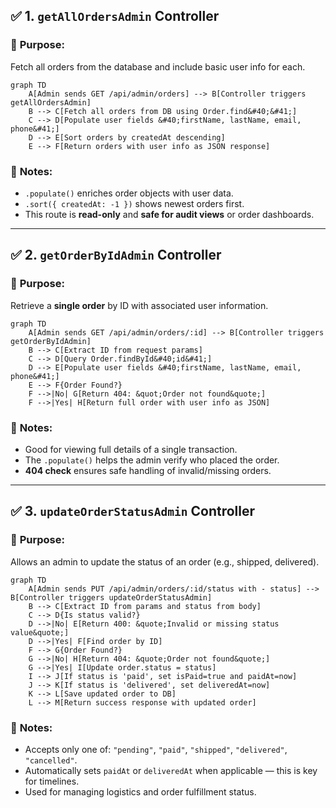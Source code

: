 ## ✅ 1. `getAllOrdersAdmin` Controller

### 🔧 **Purpose:**

Fetch all orders from the database and include basic user info for each.

```mermaid
graph TD
    A[Admin sends GET /api/admin/orders] --> B[Controller triggers getAllOrdersAdmin]
    B --> C[Fetch all orders from DB using Order.find&#40;&#41;]
    C --> D[Populate user fields &#40;firstName, lastName, email, phone&#41;]
    D --> E[Sort orders by createdAt descending]
    E --> F[Return orders with user info as JSON response]

```

### 🧠 **Notes:**

- `.populate()` enriches order objects with user data.
- `.sort({ createdAt: -1 })` shows newest orders first.
- This route is **read-only** and **safe for audit views** or order dashboards.

---

## ✅ 2. `getOrderByIdAdmin` Controller

### 🔧 **Purpose:**

Retrieve a **single order** by ID with associated user information.

```mermaid
graph TD
    A[Admin sends GET /api/admin/orders/:id] --> B[Controller triggers getOrderByIdAdmin]
    B --> C[Extract ID from request params]
    C --> D[Query Order.findById&#40;id&#41;]
    D --> E[Populate user fields &#40;firstName, lastName, email, phone&#41;]
    E --> F{Order Found?}
    F -->|No| G[Return 404: &quot;Order not found&quote;]
    F -->|Yes| H[Return full order with user info as JSON]
```

### 🧠 **Notes:**

- Good for viewing full details of a single transaction.
- The `.populate()` helps the admin verify who placed the order.
- **404 check** ensures safe handling of invalid/missing orders.

---

## ✅ 3. `updateOrderStatusAdmin` Controller

### 🔧 **Purpose:**

Allows an admin to update the status of an order (e.g., shipped, delivered).

```mermaid
graph TD
    A[Admin sends PUT /api/admin/orders/:id/status with - status] --> B[Controller triggers updateOrderStatusAdmin]
    B --> C[Extract ID from params and status from body]
    C --> D{Is status valid?}
    D -->|No| E[Return 400: &quote;Invalid or missing status value&quote;]
    D -->|Yes| F[Find order by ID]
    F --> G{Order Found?}
    G -->|No| H[Return 404: &quote;Order not found&quote;]
    G -->|Yes| I[Update order.status = status]
    I --> J[If status is 'paid', set isPaid=true and paidAt=now]
    J --> K[If status is 'delivered', set deliveredAt=now]
    K --> L[Save updated order to DB]
    L --> M[Return success response with updated order]
```

### 🧠 **Notes:**

- Accepts only one of: `"pending"`, `"paid"`, `"shipped"`, `"delivered"`, `"cancelled"`.
- Automatically sets `paidAt` or `deliveredAt` when applicable — this is key for timelines.
- Used for managing logistics and order fulfillment status.
